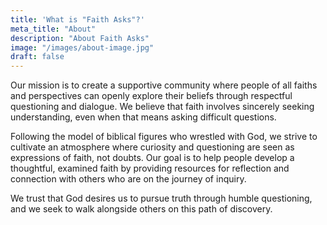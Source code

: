 ```yaml
---
title: 'What is "Faith Asks"?'
meta_title: "About"
description: "About Faith Asks"
image: "/images/about-image.jpg"
draft: false
---
```


Our mission is to create a supportive community where people of all faiths and perspectives can openly explore their beliefs through respectful questioning and dialogue. We believe that faith involves sincerely seeking understanding, even when that means asking difficult questions.

Following the model of biblical figures who wrestled with God, we strive to cultivate an atmosphere where curiosity and questioning are seen as expressions of faith, not doubts. Our goal is to help people develop a thoughtful, examined faith by providing resources for reflection and connection with others who are on the journey of inquiry.

We trust that God desires us to pursue truth through humble questioning, and we seek to walk alongside others on this path of discovery.
